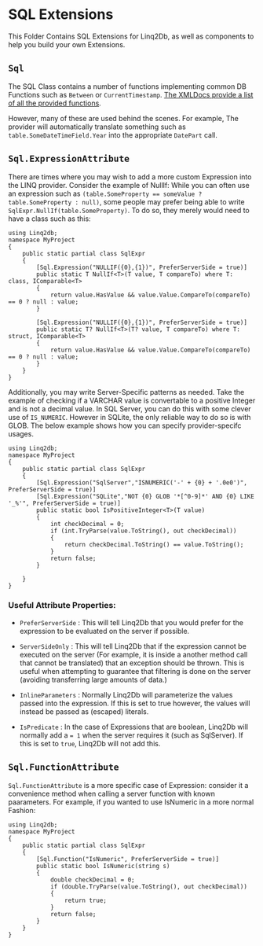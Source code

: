 # SQL Extensions

This Folder Contains SQL Extensions for Linq2Db, as well as components to help you build your own Extensions.

## `Sql`

The SQL Class contains a number of functions implementing common DB Functions such as `Between` or `CurrentTimestamp`. [The XMLDocs provide a list of all the provided functions](https://linq2db.github.io/api/LinqToDB.Sql.html).

However, many of these are used behind the scenes. For example, The provider will automatically translate something such as `table.SomeDateTimeField.Year` into the appropriate `DatePart` call.

## `Sql.ExpressionAttribute`

There are times where you may wish to add a more custom Expression into the LINQ provider. Consider the example of NullIf: While you can often use an expression such as `(table.SomeProperty == someValue ? table.SomeProperty : null)`, some people may prefer being able to write `SqlExpr.NullIf(table.SomeProperty)`. To do so, they merely would need to have a class such as this:

```
using Linq2db;
namespace MyProject
{
    public static partial class SqlExpr
    {
        [Sql.Expression("NULLIF({0},{1})", PreferServerSide = true)]
        public static T NullIf<T>(T value, T compareTo) where T: class, IComparable<T>
        {
            return value.HasValue && value.Value.CompareTo(compareTo) == 0 ? null : value;
        }

        [Sql.Expression("NULLIF({0},{1})", PreferServerSide = true)]
        public static T? NullIf<T>(T? value, T compareTo) where T: struct, IComparable<T>
        {
            return value.HasValue && value.Value.CompareTo(compareTo) == 0 ? null : value;
        }
    }
}
```

Additionally, you may write Server-Specific patterns as needed. Take the example of checking if a VARCHAR value is convertable to a positive Integer and is not a decimal value. In SQL Server, you can do this with some clever use of `IS_NUMERIC`. However in SQLite, the only reliable way to do so is with GLOB. The below example shows how you can specify provider-specifc usages.

```
using Linq2db;
namespace MyProject
{
    public static partial class SqlExpr
    {
        [Sql.Expression("SqlServer","ISNUMERIC('-' + {0} + '.0e0')", PreferServerSide = true)]
        [Sql.Expression("SQLite","NOT {0} GLOB '*[^0-9]*' AND {0} LIKE '_%'", PreferServerSide = true)]
        public static bool IsPositiveInteger<T>(T value)
        {
            int checkDecimal = 0;
            if (int.TryParse(value.ToString(), out checkDecimal))
            {
                return checkDecimal.ToString() == value.ToString();
            }
            return false;
        }

    }
}
```

### Useful Attribute Properties:

 - `PreferServerSide` : This will tell Linq2Db that you would prefer for the expression to be evaluated on the server if possible.

 - `ServerSideOnly` : This will tell Linq2Db that if the expression cannot be executed on the server (For example, it is inside a another method call that cannot be translated) that an exception should be thrown. This is useful when attempting to guarantee that filtering is done on the server (avoiding transferring large amounts of data.)

 - `InlineParameters` : Normally Linq2Db will parameterize the values passed into the expression. If this is set to true however, the values will instead be passed as (escaped) literals.

 - `IsPredicate` : In the case of Expressions that are boolean, Linq2Db will normally add a `= 1` when the server requires it (such as SqlServer). If this is set to `true`, Linq2Db will not add this.  

## `Sql.FunctionAttribute`

`Sql.FunctionAttribute` is a more specific case of Expression: consider it a convenience method when calling a server function with known paarameters. For example, if you wanted to use IsNumeric in a more normal Fashion:

```
using Linq2db;
namespace MyProject
{
    public static partial class SqlExpr
    {
        [Sql.Function("IsNumeric", PreferServerSide = true)]
        public static bool IsNumeric(string s)
        {
            double checkDecimal = 0;
            if (double.TryParse(value.ToString(), out checkDecimal))
            {
                return true;
            }
            return false;
        }
    }
}
```